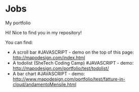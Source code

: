 # Jobs
My portfolio

Hi! Nice to find you in my repository!

You can find:

* A scroll bar #JAVASCRIPT - demo on the top of this page: http://mapodesign.com/index.html 
* A todolist (SheTech Coding Camp) #JAVASCRIPT - demo: http://mapodesign.com/portfolio/test/todolist/
* A bar chart #JAVASCRIPT - demo: http://www.mapodesign.com/portfolio/test/fatture-in-cloud/andamentoMensile.html
